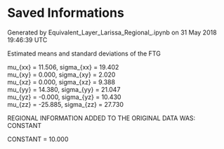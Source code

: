 # Saved Informations 


Generated by Equivalent_Layer_Larissa_Regional_.ipynb on 31 May 2018 19:46:39 UTC



 Estimated means and standard deviations of the FTG 

mu_{xx} =  11.506,     sigma_{xx} =  19.402   
 mu_{xy} =  0.000,     sigma_{xy} =  2.020   
 mu_{xz} =  0.000,     sigma_{xz} =  9.388   
 mu_{yy} =  14.380,     sigma_{yy} =  21.047   
 mu_{yz} =  -0.000,     sigma_{yz} =  10.430   
 mu_{zz} =  -25.885,     sigma_{zz} =  27.730   
 
REGIONAL INFORMATION ADDED TO THE ORIGINAL DATA WAS: 
 CONSTANT 

CONSTANT  =  10.000 
